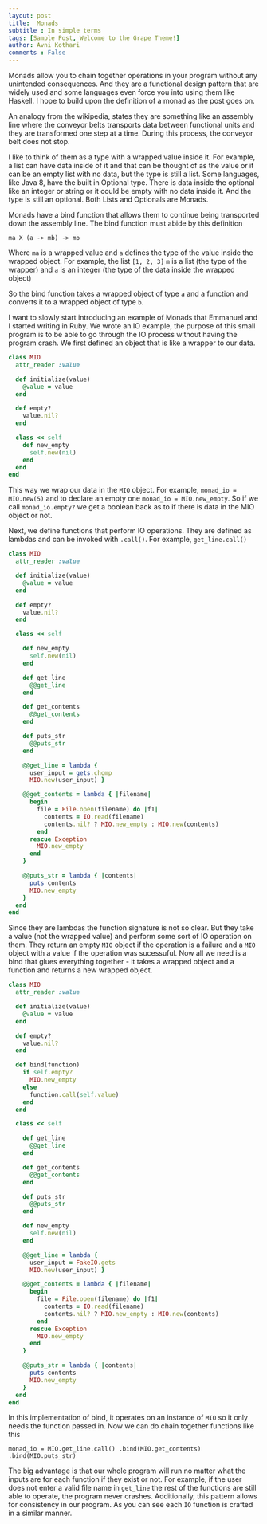 ```yaml
---
layout: post
title:  Monads
subtitle : In simple terms 
tags: [Sample Post, Welcome to the Grape Theme!]
author: Avni Kothari 
comments : False
---
```

Monads allow you to chain together operations in your program without any unintended consequences. And they are a functional design pattern that are widely used and some languages even force you into using them like Haskell. I hope to build upon the definition of a monad as the post goes on. 

An analogy from the wikipedia, states they are something like an assembly line where the conveyor belts transports data between functional units and they are transformed one step at a time. During this process, the conveyor belt does not stop. 

I like to think of them as a type with a wrapped value inside it. For example, a list can have data inside of it and that can be thought of as the value or it can be an empty list with no data, but the type is still a list. Some languages, like Java 8, have the built in Optional type. There is data inside the optional like an integer or string or it could be empty with no data inside it. And the type is still an optional. Both Lists and Optionals are Monads.

Monads have a bind function that allows them to continue being transported down the assembly line. The bind function must abide by this definition

```
ma X (a -> mb) -> mb
```

Where `ma` is a wrapped value and `a` defines the type of the value inside the wrapped object. For example, the list `[1, 2, 3]` `m` is a list (the type of the wrapper) and `a` is an integer (the type of the data inside the wrapped object)

So the bind function takes a wrapped object of type `a` and a function and converts it to a wrapped object of type `b`. 

I want to slowly start introducing an example of Monads that Emmanuel and I started writing in Ruby. We wrote an IO example, the purpose of this small program is to be able to go through the IO process without having the program crash. We first defined an object that is like a wrapper to our data. 

```ruby
class MIO
  attr_reader :value

  def initialize(value)
    @value = value
  end

  def empty?
    value.nil?
  end

  class << self
    def new_empty
      self.new(nil)
    end
  end
end
```

This way we wrap our data in the `MIO` object. For example, `monad_io = MIO.new(5)` and to declare an empty one `monad_io = MIO.new_empty`. So if we call `monad_io.empty?` we get a boolean back as to if there is data in the MIO object or not. 

Next, we define functions that perform IO operations. They are defined as lambdas and can be invoked with `.call()`. For example, `get_line.call()`

```ruby
class MIO
  attr_reader :value

  def initialize(value)
    @value = value
  end

  def empty?
    value.nil?
  end

  class << self

    def new_empty
      self.new(nil)
    end

    def get_line
      @@get_line
    end

    def get_contents
      @@get_contents
    end

    def puts_str
      @@puts_str
    end

    @@get_line = lambda {
      user_input = gets.chomp
      MIO.new(user_input) }

    @@get_contents = lambda { |filename|
      begin
        file = File.open(filename) do |f1|
          contents = IO.read(filename)
          contents.nil? ? MIO.new_empty : MIO.new(contents)
        end
      rescue Exception
        MIO.new_empty
      end
    }

    @@puts_str = lambda { |contents|
      puts contents
      MIO.new_empty
    }
  end
end
```

Since they are lambdas the function signature is not so clear. But they take a value (not the wrapped value) and perform some sort of IO operation on them. They return an empty `MIO` object if the operation is a failure and a `MIO` object with a value if the operation was sucessuful. Now all we need is a bind that glues everything together - it takes a wrapped object and a function and returns a new wrapped object. 

```ruby
class MIO
  attr_reader :value

  def initialize(value)
    @value = value
  end

  def empty?
    value.nil?
  end

  def bind(function)
    if self.empty?
      MIO.new_empty
    else
      function.call(self.value)
    end
  end

  class << self

    def get_line
      @@get_line
    end

    def get_contents
      @@get_contents
    end

    def puts_str
      @@puts_str
    end

    def new_empty
      self.new(nil)
    end

    @@get_line = lambda {
      user_input = FakeIO.gets
      MIO.new(user_input) }

    @@get_contents = lambda { |filename|
      begin
        file = File.open(filename) do |f1|
          contents = IO.read(filename)
          contents.nil? ? MIO.new_empty : MIO.new(contents)
        end
      rescue Exception
        MIO.new_empty
      end
    }

    @@puts_str = lambda { |contents|
      puts contents
      MIO.new_empty
    }
  end
end
```

In this implementation of bind, it operates on an instance of `MIO` so it only needs the function passed in. Now we can do chain together functions like this

`monad_io = MIO.get_line.call()
            .bind(MIO.get_contents)
            .bind(MIO.puts_str)`

The big advantage is that our whole program will run no matter what the inputs are for each function if they exist or not. For example, if the user does not enter a valid file name in `get_line` the rest of the functions are still able to operate, the program never crashes. Additionally, this pattern allows for consistency in our program. As you can see each `IO` function is crafted in a similar manner. 



<!---
In math notation m has to have these 3 functions defined on it: 
1. `return : a -> m a`

public Optional<Integer> return(int number){
  return new Optional<Integer>(number);
}


2. fmap : (a -> b) X m a -> m b (this is a functor) 

f: (a -> m b)
g: (b -> m c)

Integer a = 5;
String b = "5";
Optional ma = new Optional<Integer>(5);
Optional mb = new Optional<String>("5");

function that operates over wrapped values 

public String func(Integer int){
  return String.valueof(int);
}

Optional optionalfive = new Optional<Integer>(5)

fmap(func(5), optionalfive)

public Optional<String> fmap(function, Optional<Integer> optional){
  if (optional.isEmpty()) {
    return new EmptyOptional<String>();
  }
  return Optional<String>(function(Optional.value()));
}


3. join : m (m a) -> m a

public Optional<int> join(Optional<Optional<int>> nestedOptional) {
  if (nestedOptional.value() == null) {
//    return new Optional<String>(null) or null
}
  if (nestedOptional.value().value() == null) {
  //    return new Optional<String>(null) or null
}
  return nestedOptional.value(); 
}

importance of `return` and `fmap` transition from unwrapped value to wrapped value, both return type `m` 

Goal of a monad: 
function compisition: a -> mb and b -> mc we can get to a -> mc

Bind operator: 

public Optional<String> func(Integer int) {
  return new Optional<String>(String.valueof(int))
}

public Optional<String> bind(Optional<Integer> optionalInt, function){
  if(Optional.isEmpty()) {
    return new EmptyOptional<String>();
  }
  return function(Optional.value())
}
--->



